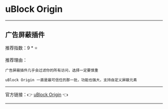 # uBlock Origin

---

## 广告屏蔽插件

推荐指数：9 * ⭐

推荐理由：

    广告屏蔽插件几乎会过滤你的所有访问，选择一定要慎重

    uBlock Origin 一直是最可信任的那一批，功能也强大，支持自定义屏蔽元素

---



官方链接：👉 [uBlock Origin](
https://chrome.google.com/webstore/detail/ublock-origin/cjpalhdlnbpafiamejdnhcphjbkeiagm
) 👈


---















